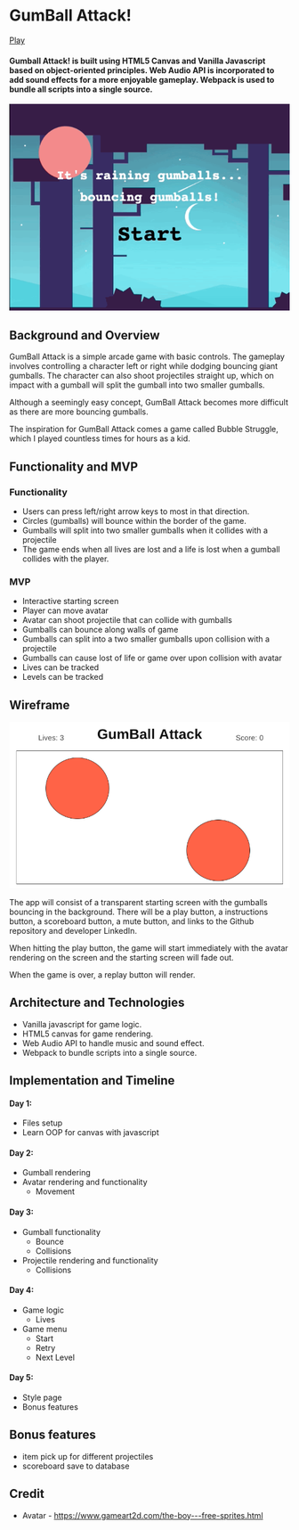 # GumBall Attack!

[Play]('https://itspanicky.github.io/GumBall-Attack/')

#### Gumball Attack! is built using HTML5 Canvas and Vanilla Javascript based on object-oriented principles. Web Audio API is incorporated to add sound effects for a more enjoyable gameplay. Webpack is used to bundle all scripts into a single source.

![alt text](https://github.com/itspanicky/GumBall-Attack/blob/master/assets/images/game-gif.gif)

## Background and Overview
GumBall Attack is a simple arcade game with basic controls. The gameplay involves controlling a character left or right while dodging bouncing giant gumballs. The character can also shoot projectiles straight up, which on impact with a gumball will split the gumball into two smaller gumballs.

Although a seemingly easy concept, GumBall Attack becomes more difficult as there are more bouncing gumballs.

The inspiration for GumBall Attack comes a game called Bubble Struggle, which I played countless times for hours as a kid.

## Functionality and MVP
### Functionality
- Users can press left/right arrow keys to most in that direction.
- Circles (gumballs) will bounce within the border of the game.
- Gumballs will split into two smaller gumballs when it collides with a projectile
- The game ends when all lives are lost and a life is lost when a gumball collides with the player.

### MVP
- Interactive starting screen
- Player can move avatar
- Avatar can shoot projectile that can collide with gumballs
- Gumballs can bounce along walls of game
- Gumballs can split into a two smaller gumballs upon collision with a projectile
- Gumballs can cause lost of life or game over upon collision with avatar 
- Lives can be tracked
- Levels can be tracked

## Wireframe
![alt text](assets/images/Wireframe.png)

The app will consist of a transparent starting screen with the gumballs bouncing in the background. There will be a play button, a instructions button, a scoreboard button, a mute button, and links to the Github repository and developer LinkedIn.

When hitting the play button, the game will start immediately with the avatar rendering on the screen and the starting screen will fade out.

When the game is over, a replay button will render.

## Architecture and Technologies
- Vanilla javascript for game logic.
- HTML5 canvas for game rendering.
- Web Audio API to handle music and sound effect.
- Webpack to bundle scripts into a single source.

## Implementation and Timeline
#### Day 1:
- Files setup
- Learn OOP for canvas with javascript
#### Day 2:
- Gumball rendering
- Avatar rendering and functionality
    - Movement
#### Day 3:
- Gumball functionality
    - Bounce
    - Collisions
- Projectile rendering and functionality
    - Collisions
#### Day 4:
- Game logic
    - Lives
- Game menu
    - Start
    - Retry
    - Next Level
#### Day 5:
- Style page
- Bonus features
## Bonus features
- item pick up for different projectiles
- scoreboard save to database

## Credit
- Avatar - https://www.gameart2d.com/the-boy---free-sprites.html
